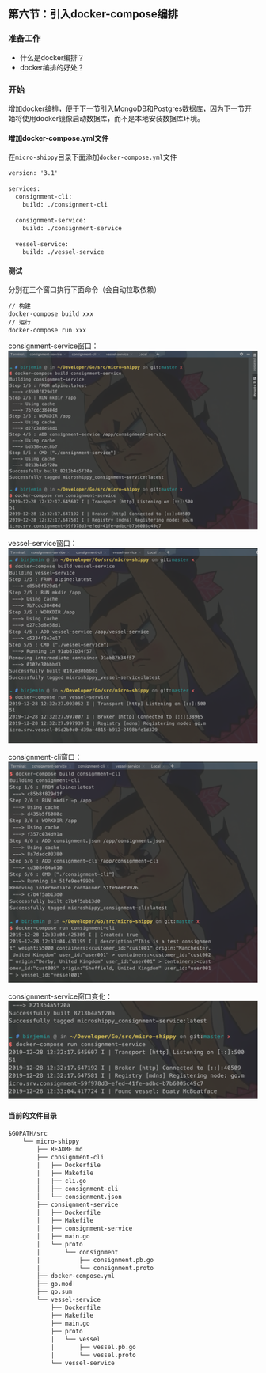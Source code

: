 ## 第六节：引入docker-compose编排

### 准备工作
- 什么是docker编排？
- docker编排的好处？

### 开始
增加docker编排，便于下一节引入MongoDB和Postgres数据库，因为下一节开始将使用docker镜像启动数据库，而不是本地安装数据库环境。

#### 增加docker-compose.yml文件
在`micro-shippy`目录下面添加`docker-compose.yml`文件
```
version: '3.1'

services:
  consignment-cli:
    build: ./consignment-cli

  consignment-service:
    build: ./consignment-service

  vessel-service:
    build: ./vessel-service
```
#### 测试
分别在三个窗口执行下面命令（会自动拉取依赖）

```
// 构建
docker-compose build xxx
// 运行
docker-compose run xxx
```
consignment-service窗口：
![2019122815.png](./img/2019122815.png)

vessel-service窗口：
![2019122816.png](./img/2019122816.png)

consignment-cli窗口：
![2019122817.png](./img/2019122817.png)

consignment-service窗口变化：
![2019122818.png](./img/2019122818.png)

#### 当前的文件目录
```
$GOPATH/src
    └── micro-shippy
        ├── README.md
        ├── consignment-cli
        │   ├── Dockerfile
        │   ├── Makefile
        │   ├── cli.go
        │   ├── consignment-cli
        │   └── consignment.json
        ├── consignment-service
        │   ├── Dockerfile
        │   ├── Makefile
        │   ├── consignment-service
        │   ├── main.go
        │   └── proto
        │       └── consignment
        │           ├── consignment.pb.go
        │           └── consignment.proto
        ├── docker-compose.yml
        ├── go.mod
        ├── go.sum
        └── vessel-service
            ├── Dockerfile
            ├── Makefile
            ├── main.go
            ├── proto
            │   └── vessel
            │       ├── vessel.pb.go
            │       └── vessel.proto
            └── vessel-service
```